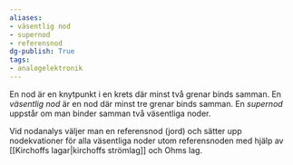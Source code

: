 ```yaml
---
aliases: 
- väsentlig nod
- supernod
- referensnod
dg-publish: True
tags: 
- analogelektronik
---
```

En nod är en knytpunkt i en krets där minst två grenar binds samman. En *väsentlig nod* är en nod där minst tre grenar binds samman. En *supernod* uppstår om man binder samman två väsentliga noder.

Vid nodanalys väljer man en referensnod (jord) och sätter upp nodekvationer för alla väsentliga noder utom referensnoden med hjälp av [[Kirchoffs lagar|kirchoffs strömlag]] och Ohms lag.